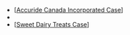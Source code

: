 - [[Accuride Canada Incorporated Case]]
-
- [[Sweet Dairy Treats Case]]

[//begin]: # "Autogenerated link references for markdown compatibility"
[Accuride Canada Incorporated Case]: <Accuride Canada Incorporated Case> "Accuride Canada Incorporated Case Study Notes"
[Sweet Dairy Treats Case]: <Sweet Dairy Treats Case> "Sweet Dairy Treats Case"
[//end]: # "Autogenerated link references"